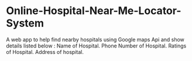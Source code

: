 # Online-Hospital-Near-Me-Locator-System
A web app to help find nearby hospitals using Google maps Api and show details listed below :
Name of Hospital.
Phone Number of Hospital.
Ratings of Hospital.
Address of hospital.
